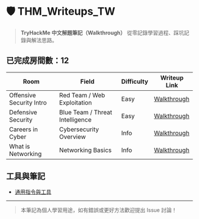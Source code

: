 # 🛡️ THM_Writeups_TW

> **TryHackMe 中文解題筆記（Walkthrough）**  從零記錄學習過程、踩坑記錄與解法思路。

## 已完成房間數：12

|                    Room                          |                 Field                |           Difficulty          |                 Writeup Link                |
|--------------------------------------------------|--------------------------------------|-------------------------------|---------------------------------------------|
| Offensive Security Intro                         |               Red Team / Web Exploitation             |              Easy             | [Walkthrough](./rooms/name1/walkthrough.md) |
| Defensive Security                               |              Blue Team / Threat Intelligence            |              Easy             | [Walkthrough](./rooms/name1/walkthrough.md) |
| Careers in Cyber                                 |            Cybersecurity Overview      |              Info             | [Walkthrough](./rooms/name1/walkthrough.md) |
| What is Networking                             |        Networking Basics    |              Info             | [Walkthrough](./rooms/name1/walkthrough.md) |


## 工具與筆記
- [通用指令與工具](./assets/common-tools.md)

---

> 本筆記為個人學習用途，如有錯誤或更好方法歡迎提出 Issue 討論！
